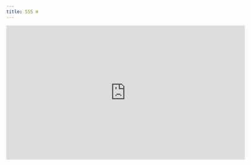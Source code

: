 ```yaml
---
title: 555 m
---
```

<iframe src="https://player.vimeo.com/video/341964362?autoplay=1" width="640" height="360" frameborder="0" allow="autoplay; fullscreen" allowfullscreen></iframe>